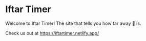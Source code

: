 # Iftar Timer
Welcome to Iftar Timer! The site that tells you how far away 🍔 is.

Check us out at https://iftartimer.netlify.app/
